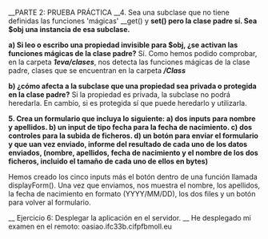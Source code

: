 __PARTE 2: PRUEBA PRÁCTICA 
__4. Sea una subclase que no tiene definidas las funciones 'mágicas' __get() y __set() pero la clase padre sí. 
   Sea $obj una instancia de esa subclase.__

   __a) Si leo o escribo una propiedad invisible para $obj, ¿se activan las funciones mágicas de la clase padre?__
         Sí. Como hemos podido comprobar, en la carpeta ___1eva/clases___, nos detecta las funciones mágicas de la clase padre,
         clases que se encuentran en la carpeta ___/Class___

   __b) ¿cómo afecta a la subclase que una propiedad sea privada o protegida en la clase padre?__ 
         Si la propiedad es privada, la subclase no podrá heredarla. En cambio, si es protegida sí que puede heredarlo y utilizarla.


__5. Crea un formulario que incluya lo siguiente:
   a) dos inputs para nombre y apellidos.
   b) un input de tipo fecha para la fecha de nacimiento.
   c) dos controles para la subida de ficheros.
   d) un botón para enviar el formulario y que uan vez enviado, informe del resultado de cada uno de los datos enviados,
   (nombre, apellidos, fecha de nacimiento y el nombre de los dos ficheros, incluido el tamaño de cada uno de ellos en bytes)__
   
Hemos creado los cinco inputs más el botón dentro de una función llamada displayForm(). Una vez que enviamos, nos muestra
el nombre, los apellidos, la fecha de nacimiento en formato (YYYY/MM/DD), los dos files y un botón para volver al formulario.


__ Ejercicio 6: Desplegar la aplicación en el servidor. __
He desplegado mi examen en el remoto: oasiao.ifc33b.cifpfbmoll.eu